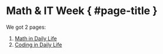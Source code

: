 # Math & IT Week { #page-title }

We got 2 pages:

1. [Math in Daily Life](/math)
2. [Coding in Daily Life](/it)
